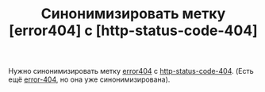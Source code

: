 ﻿---
title: "Синонимизировать метку [error404] с [http-status-code-404]"
se.owner.user_id: 507426
se.owner.display_name: "wchistow"
se.owner.link: "https://ru.meta.stackoverflow.com/users/507426/wchistow"
se.link: "https://ru.meta.stackoverflow.com/questions/12755/%d0%a1%d0%b8%d0%bd%d0%be%d0%bd%d0%b8%d0%bc%d0%b8%d0%b7%d0%b8%d1%80%d0%be%d0%b2%d0%b0%d1%82%d1%8c-%d0%bc%d0%b5%d1%82%d0%ba%d1%83-error404-%d1%81-http-status-code-404"
se.question_id: 12755
se.post_type: question
---
<p>Нужно синонимизировать метку <a href="https://ru.stackoverflow.com/questions/tagged/error404" class="post-tag" title="показать вопросы с меткой [error404]" aria-label="показать вопросы с меткой [error404]" rel="tag" aria-labelledby="tag-error404-tooltip-container">error404</a> с <a href="https://ru.stackoverflow.com/questions/tagged/http-status-code-404" class="post-tag" title="показать вопросы с меткой [http-status-code-404]" aria-label="показать вопросы с меткой [http-status-code-404]" rel="tag" aria-labelledby="tag-http-status-code-404-tooltip-container">http-status-code-404</a>. (Есть ещё <a href="https://ru.stackoverflow.com/questions/tagged/error-404" class="post-tag" title="показать вопросы с меткой [error-404]" aria-label="показать вопросы с меткой [error-404]" rel="tag" aria-labelledby="tag-error-404-tooltip-container">error-404</a>, но она уже синонимизирована).</p>
